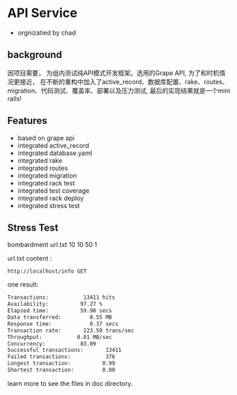 # API Service


- orgnizatied by chad

## background

因项目需要， 为组内测试纯API模式开发框架。选用的Grape API, 为了和时机情况更接近， 在不断的重构中加入了active_record、数据库配置、rake、routes、migration、代码测试、覆盖率、部署以及压力测试, 最后的实现结果就是一个mini rails!


## Features

- based on grape api
- integrated active_record
- integrated database.yaml
- integrated rake
- integrated routes
- integrated migration
- integrated rack test
- integrated test coverage
- integrated rack deploy
- integrated stress test

## Stress Test

bombardment url.txt 10 10 50 1

url.txt content :

`http://localhost/info GET`

one result:

```sh
Transactions:           13411 hits
Availability:          97.27 %
Elapsed time:          59.98 secs
Data transferred:         0.55 MB
Response time:            0.37 secs
Transaction rate:       223.59 trans/sec
Throughput:           0.01 MB/sec
Concurrency:           83.09
Successful transactions:       13411
Failed transactions:           376
Longest transaction:          0.99
Shortest transaction:         0.00
```
learn more to see the files in doc directory.
